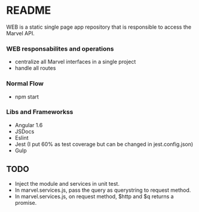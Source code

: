 # README #

WEB is a static single page app repository that is responsible to access the Marvel API.

### WEB responsabilites and operations ###

* centralize all Marvel interfaces in a single project
* handle all routes

### Normal Flow ###

* npm start

### Libs and Frameworkss ###
* Angular 1.6
* JSDocs
* Eslint
* Jest (I put 60% as test coverage but can be changed in jest.config.json)
* Gulp

## TODO ##
* Inject the module and services in unit test.
* In marvel.services.js, pass the query as querystring to request method.
* In marvel.services.js, on request method, $http and $q returns a promise.